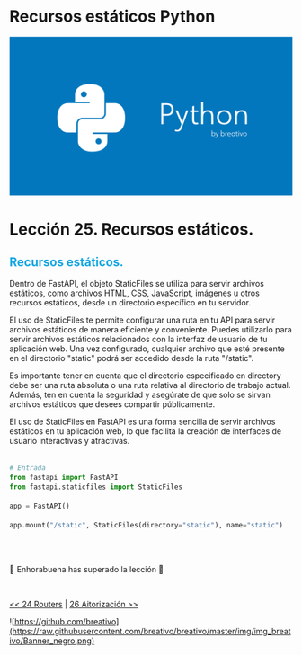 # Recursos estáticos Python

![](https://github.com/breativo/Python_by_breativo/blob/master/img/Banner_Python_by_breativo.png?raw=true)

# Lección 25. Recursos estáticos.
<h2 style="color:#15A7E1">Recursos estáticos.</h2>
Dentro de FastAPI, el objeto StaticFiles se utiliza para servir archivos estáticos, como archivos HTML, CSS, JavaScript, imágenes u otros recursos estáticos, desde un directorio específico en tu servidor.

El uso de StaticFiles te permite configurar una ruta en tu API para servir archivos estáticos de manera eficiente y conveniente. Puedes utilizarlo para servir archivos estáticos relacionados con la interfaz de usuario de tu aplicación web. Una vez configurado, cualquier archivo que esté presente en el directorio "static" podrá ser accedido desde la ruta "/static". 

Es importante tener en cuenta que el directorio especificado en directory debe ser una ruta absoluta o una ruta relativa al directorio de trabajo actual. Además, ten en cuenta la seguridad y asegúrate de que solo se sirvan archivos estáticos que desees compartir públicamente.

El uso de StaticFiles en FastAPI es una forma sencilla de servir archivos estáticos en tu aplicación web, lo que facilita la creación de interfaces de usuario interactivas y atractivas.
<br>
<br>

````py
# Entrada
from fastapi import FastAPI
from fastapi.staticfiles import StaticFiles

app = FastAPI()

app.mount("/static", StaticFiles(directory="static"), name="static")

````

<br>
<br>

🎉 Enhorabuena has superado la lección 🎉

<br>

[<< 24 Routers](../24_Routers_Python) | [26 Aitorización >>](../26_Autorización_Python)

![https://github.com/breativo](https://raw.githubusercontent.com/breativo/breativo/master/img/img_breativo/Banner_negro.png)

